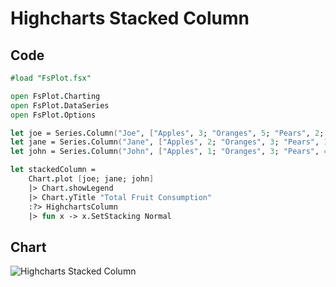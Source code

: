 Highcharts Stacked Column
=========================

Code
----

```fsharp
#load "FsPlot.fsx"

open FsPlot.Charting
open FsPlot.DataSeries
open FsPlot.Options

let joe = Series.Column("Joe", ["Apples", 3; "Oranges", 5; "Pears", 2; "Bananas", 2])
let jane = Series.Column("Jane", ["Apples", 2; "Oranges", 3; "Pears", 1; "Bananas", 3])
let john = Series.Column("John", ["Apples", 1; "Oranges", 3; "Pears", 4; "Bananas", 4])

let stackedColumn =
    Chart.plot [joe; jane; john]
    |> Chart.showLegend
    |> Chart.yTitle "Total Fruit Consumption"
    :?> HighchartsColumn
    |> fun x -> x.SetStacking Normal
```
Chart
-----

![Highcharts Stacked Column](https://raw.github.com/TahaHachana/FsPlot/master/screenshots/HighchartsStackedColumn.PNG)